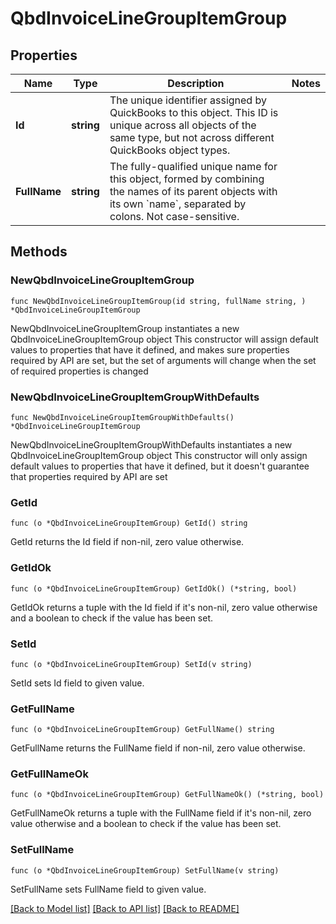 # QbdInvoiceLineGroupItemGroup

## Properties

Name | Type | Description | Notes
------------ | ------------- | ------------- | -------------
**Id** | **string** | The unique identifier assigned by QuickBooks to this object. This ID is unique across all objects of the same type, but not across different QuickBooks object types. | 
**FullName** | **string** | The fully-qualified unique name for this object, formed by combining the names of its parent objects with its own &#x60;name&#x60;, separated by colons. Not case-sensitive. | 

## Methods

### NewQbdInvoiceLineGroupItemGroup

`func NewQbdInvoiceLineGroupItemGroup(id string, fullName string, ) *QbdInvoiceLineGroupItemGroup`

NewQbdInvoiceLineGroupItemGroup instantiates a new QbdInvoiceLineGroupItemGroup object
This constructor will assign default values to properties that have it defined,
and makes sure properties required by API are set, but the set of arguments
will change when the set of required properties is changed

### NewQbdInvoiceLineGroupItemGroupWithDefaults

`func NewQbdInvoiceLineGroupItemGroupWithDefaults() *QbdInvoiceLineGroupItemGroup`

NewQbdInvoiceLineGroupItemGroupWithDefaults instantiates a new QbdInvoiceLineGroupItemGroup object
This constructor will only assign default values to properties that have it defined,
but it doesn't guarantee that properties required by API are set

### GetId

`func (o *QbdInvoiceLineGroupItemGroup) GetId() string`

GetId returns the Id field if non-nil, zero value otherwise.

### GetIdOk

`func (o *QbdInvoiceLineGroupItemGroup) GetIdOk() (*string, bool)`

GetIdOk returns a tuple with the Id field if it's non-nil, zero value otherwise
and a boolean to check if the value has been set.

### SetId

`func (o *QbdInvoiceLineGroupItemGroup) SetId(v string)`

SetId sets Id field to given value.


### GetFullName

`func (o *QbdInvoiceLineGroupItemGroup) GetFullName() string`

GetFullName returns the FullName field if non-nil, zero value otherwise.

### GetFullNameOk

`func (o *QbdInvoiceLineGroupItemGroup) GetFullNameOk() (*string, bool)`

GetFullNameOk returns a tuple with the FullName field if it's non-nil, zero value otherwise
and a boolean to check if the value has been set.

### SetFullName

`func (o *QbdInvoiceLineGroupItemGroup) SetFullName(v string)`

SetFullName sets FullName field to given value.



[[Back to Model list]](../README.md#documentation-for-models) [[Back to API list]](../README.md#documentation-for-api-endpoints) [[Back to README]](../README.md)


